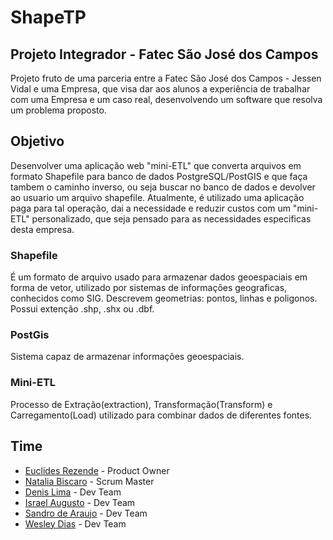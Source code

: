 # ShapeTP

## Projeto Integrador - Fatec São José dos Campos
Projeto fruto de uma parceria entre a Fatec São José dos Campos - Jessen Vidal e uma Empresa, que visa dar aos alunos a experiência de trabalhar com uma Empresa e um caso real, desenvolvendo um software que resolva um problema proposto.

## Objetivo
Desenvolver uma aplicação web "mini-ETL" que converta arquivos em formato Shapefile para banco de dados PostgreSQL/PostGIS e que faça tambem o caminho inverso, ou seja buscar no banco de dados e devolver ao usuario um arquivo shapefile. Atualmente, é utilizado uma aplicação paga para tal operação, dai a necessidade e reduzir custos com um "mini-ETL" personalizado, que seja pensado para as necessidades especificas desta empresa.

### Shapefile
É um formato de arquivo usado para armazenar dados geoespaciais em forma de vetor, utilizado por sistemas de informações geograficas, conhecidos como SIG. Descrevem geometrias: pontos, linhas e poligonos. Possui extenção .shp, .shx ou .dbf.

### PostGis
Sistema capaz de armazenar informações geoespaciais.

### Mini-ETL
Processo de Extração(extraction), Transformação(Transform) e Carregamento(Load) utilizado para combinar dados de diferentes fontes.

## Time
* [Euclides Rezende](https://www.linkedin.com/in/euclides-rezende-0940458/) - Product Owner
* [Natalia Biscaro](https://www.linkedin.com/in/nataliabiscaro/?originalSubdomain=br) - Scrum Master
* [Denis Lima](https://www.linkedin.com/in/denis-f-lima/) - Dev Team
* [Israel Augusto](https://github.com/IsraelAugusto0110) - Dev Team
* [Sandro de Araujo](https://github.com/shaka20100) - Dev Team
* [Wesley Dias](https://www.linkedin.com/in/wesley-dias-bba3a11b2/) - Dev Team
